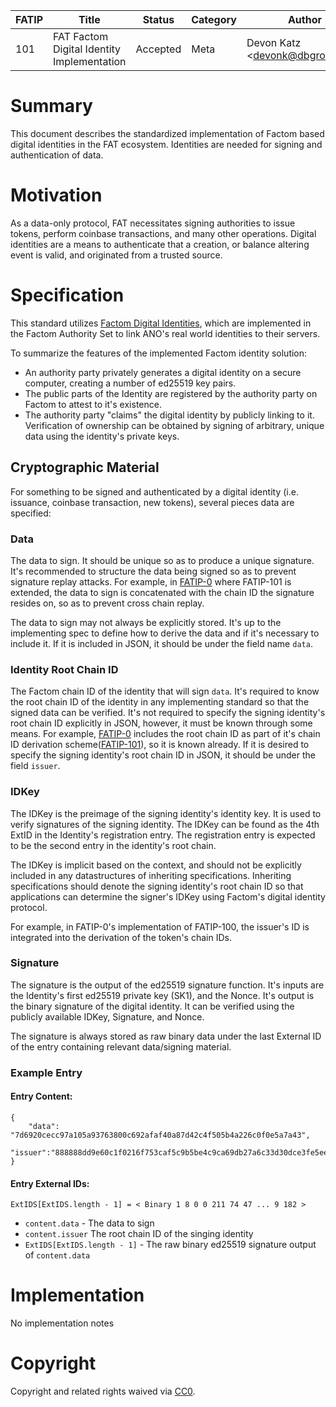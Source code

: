 | FATIP | Title                                      | Status   | Category | Author                          | Created   |
| ----- | ------------------------------------------ | -------- | -------- | ------------------------------- | --------- |
| 101   | FAT Factom Digital Identity Implementation | Accepted | Meta     | Devon Katz \<devonk@dbgrow.com> | 8-17-2018 |



# Summary

This document describes the standardized implementation of Factom based digital
identities in the FAT ecosystem. Identities are needed for signing and
authentication of data.


# Motivation

As a data-only protocol, FAT necessitates signing authorities to issue tokens,
perform coinbase transactions, and many other operations. Digital identities
are a means to authenticate that a creation, or balance altering event is
valid, and originated from a trusted source.


# Specification

This standard utilizes [Factom Digital
Identities](https://github.com/FactomProject/FactomDocs/blob/master/Identity.md),
which are implemented in the Factom Authority Set to link ANO's real world
identities to their servers.

To summarize the features of the implemented Factom identity solution:

- An authority party privately generates a digital identity on a secure
  computer, creating a number of ed25519 key pairs.
- The public parts of the Identity are registered by the authority party on
  Factom to attest to it's existence.
- The authority party "claims" the digital identity by publicly linking to it.
  Verification of ownership can be obtained by signing of arbitrary, unique
data using the identity's private keys.


## Cryptographic Material

For something to be signed and authenticated by a digital identity (i.e.
issuance, coinbase transaction, new tokens), several pieces data are specified:



### Data

The data to sign. It should be unique so as to produce a unique
signature. It's recommended to structure the data being signed so as to prevent signature replay attacks. For example, in [FATIP-0](0.md) where FATIP-101 is extended, the data to sign is concatenated with the chain ID the signature resides on, so as to prevent cross chain replay.

The data to sign may not always be explicitly stored. It's up to the implementing spec
to define how to derive the data and if it's necessary to include it. If it is
included in JSON, it should be under the field name `data`.



### Identity Root Chain ID

The Factom chain ID of the identity that will sign `data`. It's required to know the root chain ID of the identity in any implementing standard so that the signed data can be verified. It's not required to specify the signing identity's root chain ID explicitly in JSON, however, it must be known through some means. For example, [FATIP-0](0.md) includes the root chain ID as part of it's chain ID derivation scheme([FATIP-101](101.md)), so it is known already.  If it is desired to specify the signing identity's root chain ID in JSON, it should be under the field `issuer`. 

### IDKey

The IDKey is the preimage of the signing identity's identity key. It is used to
verify signatures of the signing identity. The IDKey can be found as the 4th
ExtID in the Identity's registration entry. The registration entry is expected
to be the second entry in the identity's root chain.

The IDKey is implicit based on the context, and should not be explicitly
included in any datastructures of inheriting specifications. Inheriting
specifications should denote the signing identity's root chain ID so that
applications can determine the signer's IDKey using Factom's digital identity
protocol.

For example, in FATIP-0's implementation of FATIP-100, the issuer's ID is
integrated into the derivation of the token's chain IDs.




### Signature

The signature is the output of the ed25519 signature function. It's inputs are
the Identity's first ed25519 private key (SK1), and the Nonce. It's output is
the binary signature of the digital identity. It can be verified using the
publicly available IDKey, Signature, and Nonce.

The signature is always stored as raw binary data under the last External ID of
the entry containing relevant data/signing material.

### Example Entry

#### Entry Content:
```
{
	"data": "7d6920cecc97a105a93763800c692afaf40a87d42c4f505b4a226c0f0e5a7a43",
	"issuer":"888888dd9e60c1f0216f753caf5c9b5be4c9ca69db27a6c33d30dce3fe5ee709"
}
```

#### Entry External IDs:
```
ExtIDS[ExtIDS.length - 1] = < Binary 1 8 0 0 211 74 47 ... 9 182 >
```

- `content.data` - The data to sign
- `content.issuer` The root chain ID of the singing identity
- `ExtIDS[ExtIDS.length - 1]` - The raw binary ed25519 signature output of
  `content.data`



# Implementation

No implementation notes


# Copyright

Copyright and related rights waived via
[CC0](https://creativecommons.org/publicdomain/zero/1.0/).
